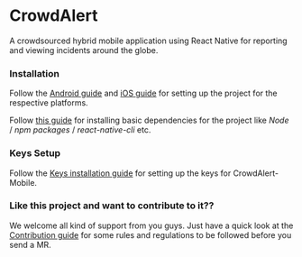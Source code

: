 # **CrowdAlert**

A crowdsourced hybrid mobile application using React Native for reporting and viewing incidents around the globe.

### Installation

Follow the [Android guide](doc/android_guide.md) and [iOS guide](doc/ios_guide.md) for setting up the project for the respective platforms.

Follow [this guide](doc/basic_guide.md) for installing basic dependencies for the project like _Node_ / _npm packages_ / _react-native-cli_ etc.

### Keys Setup

Follow the [Keys installation guide](doc/keys.md) for setting up the keys for CrowdAlert-Mobile.

### Like this project and want to contribute to it??

We welcome all kind of support from you guys. Just have a quick look at the [Contribution guide](doc/Contribution.md) for some rules and regulations to be followed before you send a MR.
